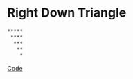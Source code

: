 # Right Down Triangle



```http
*****
 ****
  ***
   **
    *
```

[Code](https://github.com/govah/Sherlock/blob/main/Easy/Right%20Down%20Triangle/code.cpp)
